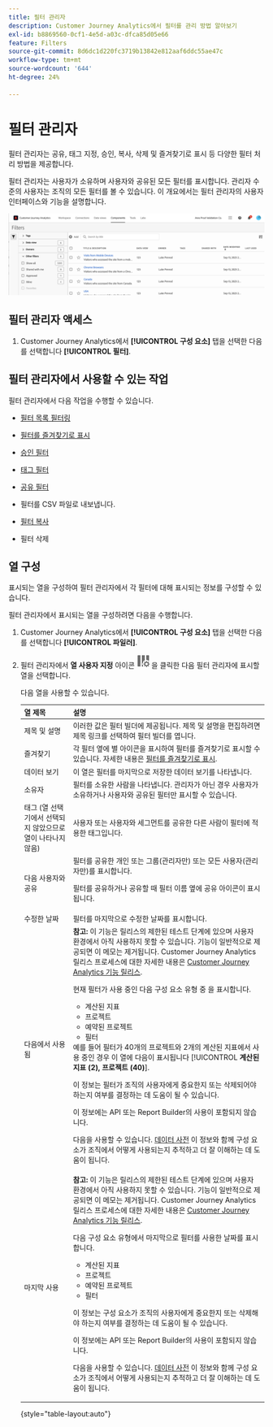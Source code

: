 ```yaml
---
title: 필터 관리자
description: Customer Journey Analytics에서 필터를 관리 방법 알아보기
exl-id: b8869560-0cf1-4e5d-a03c-dfca85d05e66
feature: Filters
source-git-commit: 8d6dc1d220fc3719b13842e812aaf6ddc55ae47c
workflow-type: tm+mt
source-wordcount: '644'
ht-degree: 24%

---
```


# 필터 관리자

필터 관리자는 공유, 태그 지정, 승인, 복사, 삭제 및 즐겨찾기로 표시 등 다양한 필터 처리 방법을 제공합니다.

필터 관리자는 사용자가 소유하며 사용자와 공유된 모든 필터를 표시합니다. 관리자 수준의 사용자는 조직의 모든 필터를 볼 수 있습니다. 이 개요에서는 필터 관리자의 사용자 인터페이스와 기능을 설명합니다.

![](assets/filter-manager-ui.png)

## 필터 관리자 액세스

1. Customer Journey Analytics에서 **[!UICONTROL 구성 요소]** 탭을 선택한 다음 를 선택합니다 **[!UICONTROL 필터]**.

## 필터 관리자에서 사용할 수 있는 작업

필터 관리자에서 다음 작업을 수행할 수 있습니다.

* [필터 목록 필터링](/help/components/filters/filters-filter.md)

* [필터를 즐겨찾기로 표시](/help/components/filters/filters-favorite.md)

* [승인 필터](/help/components/filters/filters-approve.md)

* [태그 필터](/help/components/filters/filters-tag.md)

* [공유 필터](/help/components/filters/filters-share.md)

* 필터를 CSV 파일로 내보냅니다.

* [필터 복사](/help/components/filters/filters-copy.md)

* 필터 삭제

## 열 구성

표시되는 열을 구성하여 필터 관리자에서 각 필터에 대해 표시되는 정보를 구성할 수 있습니다.

필터 관리자에서 표시되는 열을 구성하려면 다음을 수행합니다.

1. Customer Journey Analytics에서 **[!UICONTROL 구성 요소]** 탭을 선택한 다음 를 선택합니다 **[!UICONTROL 파일러]**.

1. 필터 관리자에서 **열 사용자 지정** 아이콘 ![열 사용자 정의 아이콘](assets/customize-columns-icon.png)을 클릭한 다음 필터 관리자에 표시할 열을 선택합니다.

   다음 열을 사용할 수 있습니다.

   | 열 제목 | 설명 |
   |---|---|
   | 제목 및 설명 | 이러한 값은 필터 빌더에 제공됩니다. 제목 및 설명을 편집하려면 제목 링크를 선택하여 필터 빌더를 엽니다. |
   | 즐겨찾기 | 각 필터 옆에 별 아이콘을 표시하여 필터를 즐겨찾기로 표시할 수 있습니다. 자세한 내용은 [필터를 즐겨찾기로 표시](/help/components/filters/filters-favorite.md). |
   | 데이터 보기 | 이 열은 필터를 마지막으로 저장한 데이터 보기를 나타냅니다. |
   | 소유자 | 필터를 소유한 사람을 나타냅니다. 관리자가 아닌 경우 사용자가 소유하거나 사용자와 공유된 필터만 표시할 수 있습니다. |
   | 태그 (열 선택기에서 선택되지 않았으므로 열이 나타나지 않음) | 사용자 또는 사용자와 세그먼트를 공유한 다른 사람이 필터에 적용한 태그입니다. |
   | 다음 사용자와 공유 | 필터를 공유한 개인 또는 그룹(관리자만) 또는 모든 사용자(관리자만)를 표시합니다. <p>필터를 공유하거나 공유할 때 필터 이름 옆에 공유 아이콘이 표시됩니다.</p> |
   | 수정한 날짜 | 필터를 마지막으로 수정한 날짜를 표시합니다. |
   | 다음에서 사용됨 | **참고:** 이 기능은 릴리스의 제한된 테스트 단계에 있으며 사용자 환경에서 아직 사용하지 못할 수 있습니다. 기능이 일반적으로 제공되면 이 메모는 제거됩니다. Customer Journey Analytics 릴리스 프로세스에 대한 자세한 내용은 [Customer Journey Analytics 기능 릴리스](/help/release-notes/releases.md).<p>현재 필터가 사용 중인 다음 구성 요소 유형 중 을 표시합니다.</p> <ul><li>계산된 지표</li><li>프로젝트</li><li>예약된 프로젝트</li><li>필터</li></ul> 예를 들어 필터가 40개의 프로젝트와 2개의 계산된 지표에서 사용 중인 경우 이 열에 다음이 표시됩니다 [!UICONTROL **계산된 지표 (2), 프로젝트 (40)**]. <p>이 정보는 필터가 조직의 사용자에게 중요한지 또는 삭제되어야 하는지 여부를 결정하는 데 도움이 될 수 있습니다.</p><p>이 정보에는 API 또는 Report Builder의 사용이 포함되지 않습니다.</p><p>다음을 사용할 수 있습니다. [데이터 사전](/help/components/data-dictionary/data-dictionary-overview.md) 이 정보와 함께 구성 요소가 조직에서 어떻게 사용되는지 추적하고 더 잘 이해하는 데 도움이 됩니다. |
   | 마지막 사용 | **참고:** 이 기능은 릴리스의 제한된 테스트 단계에 있으며 사용자 환경에서 아직 사용하지 못할 수 있습니다. 기능이 일반적으로 제공되면 이 메모는 제거됩니다. Customer Journey Analytics 릴리스 프로세스에 대한 자세한 내용은 [Customer Journey Analytics 기능 릴리스](/help/release-notes/releases.md).<p>다음 구성 요소 유형에서 마지막으로 필터를 사용한 날짜를 표시합니다.</p> <ul><li>계산된 지표</li><li>프로젝트</li><li>예약된 프로젝트</li><li>필터</li></ul> <p>이 정보는 구성 요소가 조직의 사용자에게 중요한지 또는 삭제해야 하는지 여부를 결정하는 데 도움이 될 수 있습니다.</p><p>이 정보에는 API 또는 Report Builder의 사용이 포함되지 않습니다.</p><p>다음을 사용할 수 있습니다. [데이터 사전](/help/components/data-dictionary/data-dictionary-overview.md) 이 정보와 함께 구성 요소가 조직에서 어떻게 사용되는지 추적하고 더 잘 이해하는 데 도움이 됩니다. |

   {style="table-layout:auto"}
